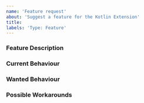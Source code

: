 ```yaml
---
name: 'Feature request'
about: 'Suggest a feature for the Kotlin Extension'
title:
labels: 'Type: Feature'
---
```


<!-- Please use markdown (https://guides.github.com/features/mastering-markdown/) semantics throughout the feature description. -->

### Feature Description

<!-- 
    Please provide a description of the feature you envision.
    For example (pseudo-)code snippets showing what it might look like help us understand your suggestion better. 
-->

### Current Behaviour

<!-- Please share the current behaviour of the Kotlin Extension around this topic, if applicable. -->

### Wanted Behaviour

<!-- Please described the desired outcome through the Kotlin Extension around the suggested feature. -->

### Possible Workarounds

<!-- If applicable, share any workarounds for the described feature. -->
